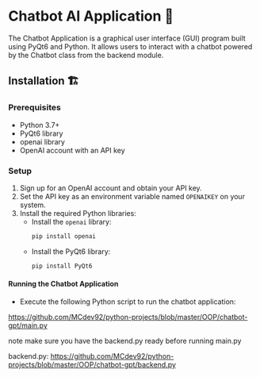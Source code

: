 # Chatbot AI Application 🤖

The Chatbot Application is a graphical user interface (GUI) program built using PyQt6 and Python. It allows users to interact with a chatbot powered by the Chatbot class from the backend module.

## Installation 🏗️

### Prerequisites
* Python 3.7+
* PyQt6 library
* openai library
* OpenAI account with an API key

### Setup
1. Sign up for an OpenAI account and obtain your API key.
2. Set the API key as an environment variable named `OPENAIKEY` on your system.
3. Install the required Python libraries:
   - Install the `openai` library:
     ```bash
     pip install openai
     ```
   - Install the PyQt6 library:
     ```bash
     pip install PyQt6
     ```

#### Running the Chatbot Application
* Execute the following Python script to run the chatbot application:

https://github.com/MCdev92/python-projects/blob/master/OOP/chatbot-gpt/main.py

note make sure you have the backend.py ready before running main.py

backend.py: 
https://github.com/MCdev92/python-projects/blob/master/OOP/chatbot-gpt/backend.py
